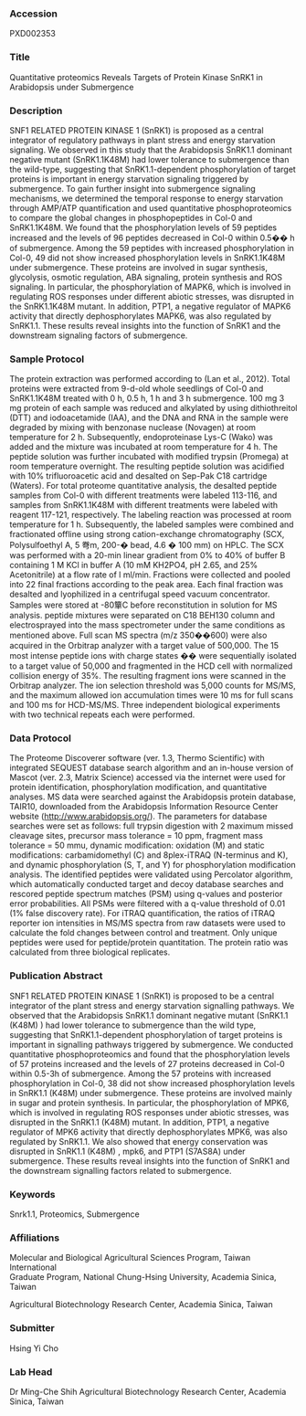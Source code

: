 ### Accession
PXD002353

### Title
Quantitative proteomics Reveals Targets of Protein Kinase SnRK1 in Arabidopsis under Submergence

### Description
SNF1 RELATED PROTEIN KINASE 1 (SnRK1) is proposed as a central integrator of regulatory pathways in plant stress and energy starvation signaling. We observed in this study that the Arabidopsis SnRK1.1 dominant negative mutant (SnRK1.1K48M) had lower tolerance to submergence than the wild-type, suggesting that SnRK1.1-dependent phosphorylation of target proteins is important in energy starvation signaling triggered by submergence. To gain further insight into submergence signaling mechanisms, we determined the temporal response to energy starvation through AMP/ATP quantification and used quantitative phosphoproteomics to compare the global changes in phosphopeptides in Col-0 and SnRK1.1K48M. We found that the phosphorylation levels of 59 peptides increased and the levels of 96 peptides decreased in Col-0 within 0.5�� h of submergence. Among the 59 peptides with increased phosphorylation in Col-0, 49 did not show increased phosphorylation levels in SnRK1.1K48M under submergence. These proteins are involved in sugar synthesis, glycolysis, osmotic regulation, ABA signaling, protein synthesis and ROS signaling. In particular, the phosphorylation of MAPK6, which is involved in regulating ROS responses under different abiotic stresses, was disrupted in the SnRK1.1K48M mutant. In addition, PTP1, a negative regulator of MAPK6 activity that directly dephosphorylates MAPK6, was also regulated by SnRK1.1. These results reveal insights into the function of SnRK1 and the downstream signaling factors of submergence.

### Sample Protocol
The protein extraction was performed according to (Lan et al., 2012). Total proteins were extracted from 9-d-old whole seedlings of Col-0 and SnRK1.1K48M treated with 0 h, 0.5 h, 1 h and 3 h submergence. 100 mg 3 mg protein of each sample was reduced and alkylated by using dithiothreitol (DTT) and iodoacetamide (IAA), and the DNA and RNA in the sample were degraded by mixing with benzonase nuclease (Novagen) at room temperature for 2 h. Subsequently, endoproteinase Lys-C (Wako) was added and the mixture was incubated at room temperature for 4 h. The peptide solution was further incubated with modified trypsin (Promega) at room temperature overnight. The resulting peptide solution was acidified with 10% trifluoroacetic acid and desalted on Sep-Pak C18 cartridge (Waters). For total proteome quantitative analysis, the desalted peptide samples from Col-0 with different treatments were labeled 113-116, and samples from SnRK1.1K48M with different treatments were labeled with reagent 117-121, respectively. The labeling reaction was processed at room temperature for 1 h. Subsequently, the labeled samples were combined and fractionated offline using strong cation-exchange chromatography (SCX, Polysulfoethyl A, 5 弮m, 200-� bead, 4.6 � 100 mm) on HPLC.  The SCX was performed with a 20-min linear gradient from 0% to 40% of buffer B containing 1 M KCl in buffer A (10 mM KH2PO4, pH 2.65, and 25% Acetonitrile) at a flow rate of l ml/min.  Fractions were collected and pooled into 22 final fractions according to the peak area. Each final fraction was desalted and lyophilized in a centrifugal speed vacuum concentrator. Samples were stored at -80簞C before reconstitution in solution for MS analysis. peptide mixtures were separated on C18 BEH130 column and electrosprayed into the mass spectrometer under the same conditions as mentioned above. Full scan MS spectra (m/z 350��600) were also acquired in the Orbitrap analyzer with a target value of 500,000. The 15 most intense peptide ions with charge states �� were sequentially isolated to a target value of 50,000 and fragmented in the HCD cell with normalized collision energy of 35%. The resulting fragment ions were scanned in the Orbitrap analyzer. The ion selection threshold was 5,000 counts for MS/MS, and the maximum allowed ion accumulation times were 10 ms for full scans and 100 ms for HCD-MS/MS. Three independent biological experiments with two technical repeats each were performed.

### Data Protocol
The Proteome Discoverer software (ver. 1.3, Thermo Scientific) with integrated SEQUEST database search algorithm and an in-house version of Mascot (ver. 2.3, Matrix Science) accessed via the internet were used for protein identification, phosphorylation modification, and quantitative analyses. MS data were searched against the Arabidopsis protein database, TAIR10, downloaded from the Arabidopsis Information Resource Center website (http://www.arabidopsis.org/).  The parameters for database searches were set as follows: full trypsin digestion with 2 maximum missed cleavage sites, precursor mass tolerance = 10 ppm, fragment mass tolerance = 50 mmu, dynamic modification: oxidation (M) and static modifications: carbamidomethyl (C) and 8plex-iTRAQ (N-terminus and K), and dynamic phosphorylation (S, T, and Y) for phosphorylation modification analysis. The identified peptides were validated using Percolator algorithm, which automatically conducted target and decoy database searches and rescored peptide spectrum matches (PSM) using q-values and posterior error probabilities. All PSMs were filtered with a q-value threshold of 0.01 (1% false discovery rate).  For iTRAQ quantification, the ratios of iTRAQ reporter ion intensities in MS/MS spectra from raw datasets were used to calculate the fold changes between control and treatment.  Only unique peptides were used for peptide/protein quantitation. The protein ratio was calculated from three biological replicates.

### Publication Abstract
SNF1 RELATED PROTEIN KINASE 1 (SnRK1) is proposed to be a central integrator of the plant stress and energy starvation signalling pathways. We observed that the Arabidopsis SnRK1.1 dominant negative mutant (SnRK1.1 (K48M) ) had lower tolerance to submergence than the wild type, suggesting that SnRK1.1-dependent phosphorylation of target proteins is important in signalling pathways triggered by submergence. We conducted quantitative phosphoproteomics and found that the phosphorylation levels of 57 proteins increased and the levels of 27 proteins decreased in Col-0 within 0.5-3h of submergence. Among the 57 proteins with increased phosphorylation in Col-0, 38 did not show increased phosphorylation levels in SnRK1.1 (K48M) under submergence. These proteins are involved mainly in sugar and protein synthesis. In particular, the phosphorylation of MPK6, which is involved in regulating ROS responses under abiotic stresses, was disrupted in the SnRK1.1 (K48M) mutant. In addition, PTP1, a negative regulator of MPK6 activity that directly dephosphorylates MPK6, was also regulated by SnRK1.1. We also showed that energy conservation was disrupted in SnRK1.1 (K48M) , mpk6, and PTP1 (S7AS8A) under submergence. These results reveal insights into the function of SnRK1 and the downstream signalling factors related to submergence.

### Keywords
Snrk1.1, Proteomics, Submergence

### Affiliations
Molecular and Biological Agricultural Sciences Program, Taiwan International  
 Graduate Program, National Chung-Hsing University, Academia Sinica,    
 Taiwan

Agricultural Biotechnology Research Center, Academia Sinica, Taiwan

### Submitter
Hsing Yi Cho

### Lab Head
Dr Ming-Che Shih
Agricultural Biotechnology Research Center, Academia Sinica, Taiwan


